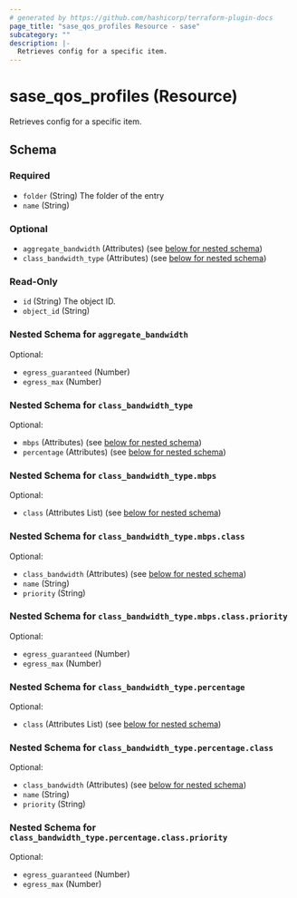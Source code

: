 ```yaml
---
# generated by https://github.com/hashicorp/terraform-plugin-docs
page_title: "sase_qos_profiles Resource - sase"
subcategory: ""
description: |-
  Retrieves config for a specific item.
---
```


# sase_qos_profiles (Resource)

Retrieves config for a specific item.



<!-- schema generated by tfplugindocs -->
## Schema

### Required

- `folder` (String) The folder of the entry
- `name` (String)

### Optional

- `aggregate_bandwidth` (Attributes) (see [below for nested schema](#nestedatt--aggregate_bandwidth))
- `class_bandwidth_type` (Attributes) (see [below for nested schema](#nestedatt--class_bandwidth_type))

### Read-Only

- `id` (String) The object ID.
- `object_id` (String)

<a id="nestedatt--aggregate_bandwidth"></a>
### Nested Schema for `aggregate_bandwidth`

Optional:

- `egress_guaranteed` (Number)
- `egress_max` (Number)


<a id="nestedatt--class_bandwidth_type"></a>
### Nested Schema for `class_bandwidth_type`

Optional:

- `mbps` (Attributes) (see [below for nested schema](#nestedatt--class_bandwidth_type--mbps))
- `percentage` (Attributes) (see [below for nested schema](#nestedatt--class_bandwidth_type--percentage))

<a id="nestedatt--class_bandwidth_type--mbps"></a>
### Nested Schema for `class_bandwidth_type.mbps`

Optional:

- `class` (Attributes List) (see [below for nested schema](#nestedatt--class_bandwidth_type--mbps--class))

<a id="nestedatt--class_bandwidth_type--mbps--class"></a>
### Nested Schema for `class_bandwidth_type.mbps.class`

Optional:

- `class_bandwidth` (Attributes) (see [below for nested schema](#nestedatt--class_bandwidth_type--mbps--class--class_bandwidth))
- `name` (String)
- `priority` (String)

<a id="nestedatt--class_bandwidth_type--mbps--class--class_bandwidth"></a>
### Nested Schema for `class_bandwidth_type.mbps.class.priority`

Optional:

- `egress_guaranteed` (Number)
- `egress_max` (Number)




<a id="nestedatt--class_bandwidth_type--percentage"></a>
### Nested Schema for `class_bandwidth_type.percentage`

Optional:

- `class` (Attributes List) (see [below for nested schema](#nestedatt--class_bandwidth_type--percentage--class))

<a id="nestedatt--class_bandwidth_type--percentage--class"></a>
### Nested Schema for `class_bandwidth_type.percentage.class`

Optional:

- `class_bandwidth` (Attributes) (see [below for nested schema](#nestedatt--class_bandwidth_type--percentage--class--class_bandwidth))
- `name` (String)
- `priority` (String)

<a id="nestedatt--class_bandwidth_type--percentage--class--class_bandwidth"></a>
### Nested Schema for `class_bandwidth_type.percentage.class.priority`

Optional:

- `egress_guaranteed` (Number)
- `egress_max` (Number)


